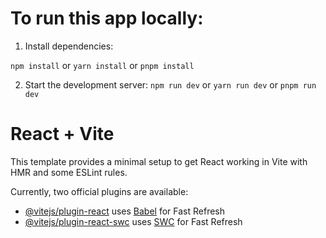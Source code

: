 # To run this app locally:

1.  Install dependencies:

`npm install`
 or
`yarn install`
or
`pnpm install`

2.  Start the development server:
`npm run dev`
or
`yarn run dev`
or
`pnpm run dev`


# React + Vite

This template provides a minimal setup to get React working in Vite with HMR and some ESLint rules.

Currently, two official plugins are available:

- [@vitejs/plugin-react](https://github.com/vitejs/vite-plugin-react/blob/main/packages/plugin-react/README.md) uses [Babel](https://babeljs.io/) for Fast Refresh
- [@vitejs/plugin-react-swc](https://github.com/vitejs/vite-plugin-react-swc) uses [SWC](https://swc.rs/) for Fast Refresh
